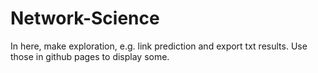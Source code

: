 # Network-Science
In here, make exploration, e.g. link prediction and export txt results. Use those in github pages to display some. 

